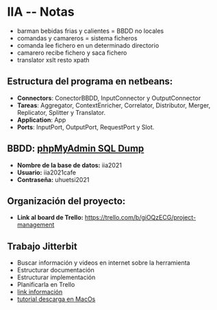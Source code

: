 # IIA -- Notas

* barman bebidas frias y calientes = BBDD no locales
* comandas y camareros = sistema ficheros
* comanda lee fichero en un determinado directorio
* camarero recibe fichero y saca fichero
* translator xslt resto xpath

## Estructura del programa en netbeans: 

* **Connectors**: ConectorBBDD, InputConnector y OutputConnector 
* **Tareas**: Aggregator, ContextEnricher, Correlator, Distributor, Merger, Replicator, Splitter y Translator.
* **Application**: App
* **Ports**: InputPort, OutputPort, RequestPort y Slot.

## BBDD: [phpMyAdmin SQL Dump](https://db4free.net)
* **Nombre de la base de datos:** iia2021
* **Usuario:** iia2021cafe
* **Contraseña:** uhuetsi2021

## Organización del proyecto: 
* **Link al board de Trello:** https://trello.com/b/giOQzECG/project-management

## Trabajo Jitterbit
* Buscar información y videos en internet sobre la herramienta
* Estructurar documentación
* Estructurar implementación
* Planificarla en Trello
* [link información](https://todobi.com/jitterbit-open-source-integration/)
* [tutorial descarga en MacOs](https://success.jitterbit.com/display/DOC/Installing+Jitterbit+Design+Studio+on+macOS)
